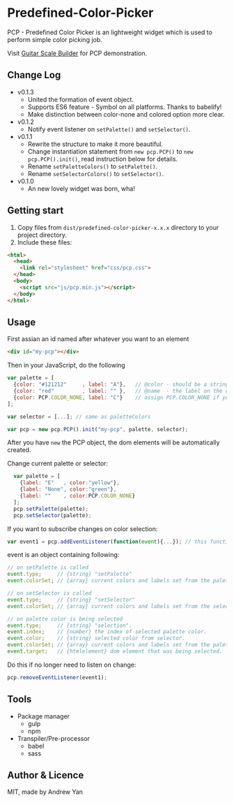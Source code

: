 # Predefined-Color-Picker
PCP - Predefined Color Picker is an lightweight widget which is used to perform simple color picking job.

Visit [Guitar Scale Builder](https://github.com/zushenyan/Guitar-Scale-Builder) for PCP demonstration.

## Change Log
* v0.1.3
  * United the formation of event object.
  * Supports ES6 feature - Symbol on all platforms. Thanks to babelify!
  * Make distinction between color-none and colored option more clear.
* v0.1.2
  * Notify event listener on `setPalette()` and `setSelector()`.
* v0.1.1
  * Rewrite the structure to make it more beautiful.
  * Change instantiation statement from `new pcp.PCP()` to `new pcp.PCP().init()`, read instruction below for details.
  * Rename `setPaletteColors()` to `setPalette()`.
  * Rename `setSelectorColors()` to `setSelector()`.
* v0.1.0
  * An new lovely widget was born, wha!

## Getting start
1. Copy files from `dist/predefined-color-picker-x.x.x` directory to your project directory.
2. Include these files:
```html
<html>
  <head>
    <link rel="stylesheet" href="css/pcp.css">
  </head>
  <body>
    <script src="js/pcp.min.js"></script>
  </body>
</html>
 ```
## Usage
First assian an id named after whatever you want to an element
```html
<div id="my-pcp"></div>
```
Then in your JavaScript, do the following
```JavaScript
var palette = [
  {color: "#121212"     , label: "A"},   // @color - should be a string in RGB format or default color name.
  {color: "red"         , label: "" },   // @name  - the label on the option.
  {color: PCP.COLOR_NONE, label: "C"}    // assign PCP.COLOR_NONE if you want no color option.
];

var selector = [...]; // same as paletteColors

var pcp = new pcp.PCP().init("my-pcp", palette, selector);
```
After you have `new` the PCP object, the dom elements will be automatically created.

Change current palette or selector:
```JavaScript
  var palette = [
    {label: "E"   , color:"yellow"},
    {label: "None", color:"green"},
    {label: ""    , color:PCP.COLOR_NONE}
  ];
  pcp.setPalette(palette);
  pcp.setSelector(palette);
```

If you want to subscribe changes on color selection:
```JavaScript
var event1 = pcp.addEventListener(function(event){...}); // this function will return a unique token which is used for removing event from listening.
```

event is an object containing following:
```JavaScript
// on setPalette is called
event.type;     // {string} "setPalette"
event.colorSet; // {array} current colors and labels set from the palette.

// on setSelector is called
event.type;     // {string} "setSelector"
event.colorSet; // {array} current colors and labels set from the selector.

// on palette color is being selected
event.type;     // {string} "selection".
event.index;    // {number} the index of selected palette color.
event.color;    // {string} selected color from selector.
event.colorSet; // {array} current colors and labels set from the palette.
event.target;   // {htmlelement} dom element that was being selected.
```

Do this if no longer need to listen on change:
```JavaScript
pcp.removeEventListener(event1);
```

## Tools
* Package manager
  * gulp
  * npm
* Transpiler/Pre-processor
  * babel
  * sass

## Author & Licence
MIT, made by Andrew Yan
